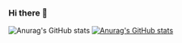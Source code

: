 ### Hi there 👋

![Anurag's GitHub stats](https://github-readme-stats.vercel.app/api?username=woaiqiukui&show_icons=true&theme=synthwave)
[![Anurag's GitHub stats](https://github-readme-stats.vercel.app/api?username=woaiqiukui)](https://github.com/anuraghazra/github-readme-stats)
<!--
**woaiqiukui/woaiqiukui** is a ✨ _special_ ✨ repository because its `README.md` (this file) appears on your GitHub profile.

Here are some ideas to get you started:

- 🔭 I’m currently working on ...
- 🌱 I’m currently learning ...
- 👯 I’m looking to collaborate on ...
- 🤔 I’m looking for help with ...
- 💬 Ask me about ...
- 📫 How to reach me: ...
- 😄 Pronouns: ...
- ⚡ Fun fact: ...
-->
